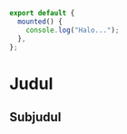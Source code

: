 ```js script
export default {
  mounted() {
    console.log("Halo...");
  },
};
```

# Judul

## Subjudul
